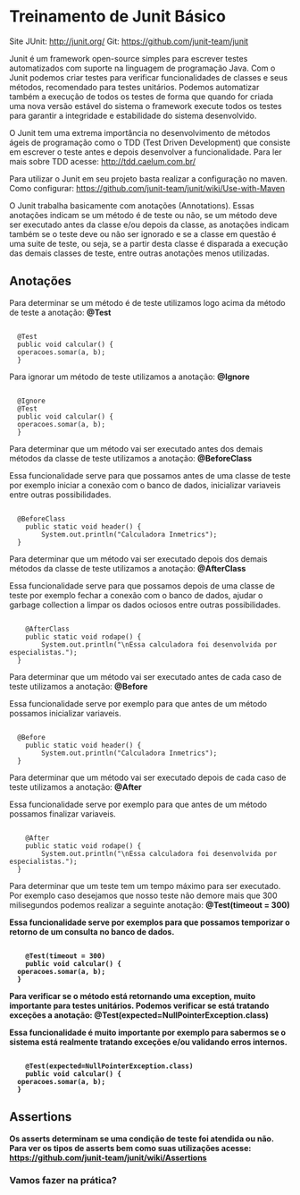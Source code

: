 # Treinamento de Junit Básico

Site JUnit:  http://junit.org/
Git:  https://github.com/junit-team/junit 

Junit é um framework open-source simples para escrever testes automatizados com suporte na linguagem de programação Java. Com o Junit podemos criar testes para verificar funcionalidades de classes e seus métodos, recomendado para testes unitários. Podemos automatizar também a execução de todos os testes de forma que quando for criada uma nova versão estável do sistema o framework execute todos os testes para garantir a integridade e estabilidade do sistema desenvolvido.

O Junit tem uma extrema importância no desenvolvimento de métodos ágeis de programação como o TDD (Test Driven Development) que consiste em escrever o teste antes e depois desenvolver a funcionalidade. Para ler mais sobre TDD acesse: http://tdd.caelum.com.br/

Para utilizar o Junit em seu projeto basta realizar a configuração no maven. Como configurar: https://github.com/junit-team/junit/wiki/Use-with-Maven

O Junit trabalha basicamente com anotações (Annotations). Essas anotações indicam se um método é de teste ou não, se um método deve ser executado antes da classe e/ou depois da classe, as anotações indicam também se o teste deve ou não ser ignorado e se a classe em questão é uma suite de teste, ou seja, se a partir desta classe é disparada a execução das demais classes de teste, entre outras anotações menos utilizadas.

## Anotações

Para determinar se um método é de teste utilizamos logo acima da método de teste a anotação: <b>@Test</b>

<pre><code>
  @Test
  public void calcular() {
  operacoes.somar(a, b);
  }</pre></code>

Para ignorar um método de teste utilizamos a anotação: <b>@Ignore</b>

<pre><code> 
  @Ignore
  @Test
  public void calcular() {
  operacoes.somar(a, b);
  }</pre></code>
  
Para determinar que um método vai ser executado antes dos demais métodos da classe de teste utilizamos a anotação: <b>@BeforeClass</b>

Essa funcionalidade serve para que possamos antes de uma classe de teste por exemplo iniciar a conexão com o banco de dados, inicializar variaveis entre outras possibilidades.

<pre><code> 
  @BeforeClass
	public static void header() {
		System.out.println("Calculadora Inmetrics");
  }</pre></code>
  
  Para determinar que um método vai ser executado depois dos demais métodos da classe de teste utilizamos a anotação: <b>@AfterClass</b>
  
  Essa funcionalidade serve para que possamos depois de uma classe de teste por exemplo fechar a conexão com o banco de dados, ajudar o garbage collection a limpar os dados ociosos entre outras possibilidades.

<pre><code> 
	@AfterClass
	public static void rodape() {
		System.out.println("\nEssa calculadora foi desenvolvida por especialistas.");
  }</pre></code>
  
  Para determinar que um método vai ser executado antes de cada caso de teste utilizamos a anotação: <b>@Before</b>
  
  Essa funcionalidade serve por exemplo para que antes de um método possamos inicializar variaveis.
  
  <pre><code> 
  @Before
	public static void header() {
		System.out.println("Calculadora Inmetrics");
  }</pre></code>
  
  Para determinar que um método vai ser executado depois de cada caso de teste utilizamos a anotação: <b>@After</b>
  
  Essa funcionalidade serve por exemplo para que antes de um método possamos finalizar variaveis.
  
  <pre><code> 
	@After
	public static void rodape() {
		System.out.println("\nEssa calculadora foi desenvolvida por especialistas.");
  }</pre></code>
  
 Para determinar que um teste tem um tempo máximo para ser executado. Por exemplo caso desejamos que nosso teste não demore mais que 300 milisegundos podemos realizar a seguinte anotação: <b>@Test(timeout = 300)</a>
 
 Essa funcionalidade serve por exemplos para que possamos temporizar o retorno de um consulta no banco de dados.
 
 <pre><code> 
	@Test(timeout = 300)
	public void calcular() {
  operacoes.somar(a, b);
  }</pre></code>
 
Para verificar se o método está retornando uma exception, muito importante para testes unitários. Podemos verificar se está tratando exceções a anotação: <b>@Test(expected=NullPointerException.class)</b>

Essa funcionalidade é muito importante por exemplo para sabermos se o sistema está realmente tratando exceções e/ou validando erros internos.

<pre><code> 
	@Test(expected=NullPointerException.class)
	public void calcular() {
  operacoes.somar(a, b);
  }</pre></code>
 
 ## Assertions
  Os asserts determinam se uma condição de teste foi atendida ou não. Para ver os tipos de asserts bem como suas utilizações acesse:  https://github.com/junit-team/junit/wiki/Assertions
  

### Vamos fazer na prática?
